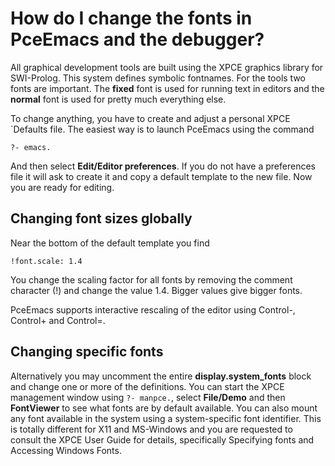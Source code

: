 # How do I change the fonts in PceEmacs and the debugger?

All graphical development tools are built using the XPCE graphics
library for SWI-Prolog. This system defines symbolic fontnames. For the
tools two fonts are important. The __fixed__ font is used for running text
in editors and the __normal__ font is used for pretty much everything
else.

To change anything, you have to create and adjust a personal XPCE
`Defaults file. The easiest way is to launch PceEmacs using the
command

    ?- emacs.

And then select __Edit/Editor preferences__. If you do not have a
preferences file it will ask to create it and copy a default template to
the new file. Now you are ready for editing.

## Changing font sizes globally

Near the bottom of the default template you find

    !font.scale: 1.4

You change the scaling factor for all fonts by removing the comment
character (!) and change the value 1.4. Bigger values give bigger fonts.

PceEmacs supports interactive rescaling of the editor using Control-,
Control+ and Control=.


## Changing specific fonts

Alternatively you may uncomment the entire __display.system_fonts__
block and change one or more of the definitions. You can start the XPCE
management window using ``?- manpce.``, select __File/Demo__ and then
__FontViewer__ to see what fonts are by default available. You can also
mount any font available in the system using a system-specific font
identifier. This is totally different for X11 and MS-Windows and you are
requested to consult the XPCE User Guide for details, specifically
Specifying fonts and Accessing Windows Fonts.
